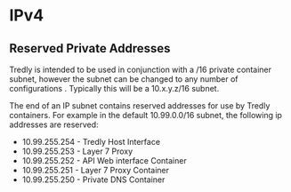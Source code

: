 # IPv4

## Reserved Private Addresses
Tredly is intended to be used in conjunction with a /16 private container subnet, however the subnet can be changed to any number of configurations . Typically this will be a 10.x.y.z/16 subnet.

The end of an IP subnet contains reserved addresses for use by Tredly containers. For example in the default 10.99.0.0/16 subnet, the following ip addresses are reserved:
* 10.99.255.254 - Tredly Host Interface
* 10.99.255.253 - Layer 7 Proxy
* 10.99.255.252 - API Web interface Container
* 10.99.255.251 - Layer 7 Proxy Container
* 10.99.255.250 - Private DNS Container
